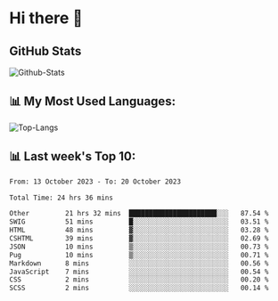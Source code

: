 # Hi there 👋

## GitHub Stats
![Github-Stats](https://github-readme-stats-sigma-five.vercel.app/api?username=ltorson&show_icons=true&theme=radical&count_private=true)

## 📊 My Most Used Languages:
![Top-Langs](https://github-readme-stats-sigma-five.vercel.app/api/top-langs/?username=LTorson&layout=compact&langs_count=10)

## 📊 Last week's Top 10:
<!--START_SECTION:waka-->

```txt
From: 13 October 2023 - To: 20 October 2023

Total Time: 24 hrs 36 mins

Other         21 hrs 32 mins  ██████████████████████░░░   87.54 %
SWIG          51 mins         █░░░░░░░░░░░░░░░░░░░░░░░░   03.51 %
HTML          48 mins         ▓░░░░░░░░░░░░░░░░░░░░░░░░   03.28 %
CSHTML        39 mins         ▓░░░░░░░░░░░░░░░░░░░░░░░░   02.69 %
JSON          10 mins         ▒░░░░░░░░░░░░░░░░░░░░░░░░   00.73 %
Pug           10 mins         ▒░░░░░░░░░░░░░░░░░░░░░░░░   00.71 %
Markdown      8 mins          ░░░░░░░░░░░░░░░░░░░░░░░░░   00.56 %
JavaScript    7 mins          ░░░░░░░░░░░░░░░░░░░░░░░░░   00.54 %
CSS           2 mins          ░░░░░░░░░░░░░░░░░░░░░░░░░   00.20 %
SCSS          2 mins          ░░░░░░░░░░░░░░░░░░░░░░░░░   00.14 %
```

<!--END_SECTION:waka-->
